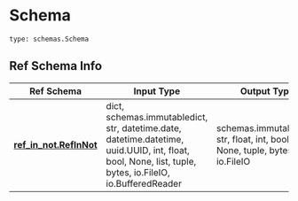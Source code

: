 # Schema
```
type: schemas.Schema
```

## Ref Schema Info
Ref Schema | Input Type | Output Type
---------- | ---------- | -----------
[**ref_in_not.RefInNot**](../../../../../../../components/schema/ref_in_not.md) | dict, schemas.immutabledict, str, datetime.date, datetime.datetime, uuid.UUID, int, float, bool, None, list, tuple, bytes, io.FileIO, io.BufferedReader | schemas.immutabledict, str, float, int, bool, None, tuple, bytes, io.FileIO
